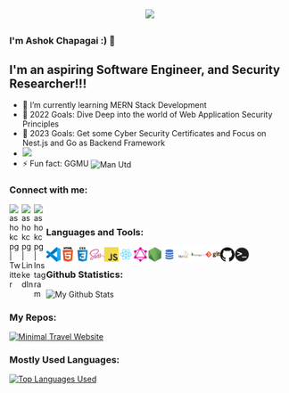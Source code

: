 <h1 align="center">
  <a href="https://ashokcpg.com.np">
    <img src="https://readme-typing-svg.herokuapp.com?color=03dac6&size=26&center=true&vCenter=true&width=900&lines=Hi+there%2C+Pleased+to+meet+you.">
  </a>
</h1>

### I'm Ashok Chapagai :) 👋

## I'm an aspiring Software Engineer, and Security Researcher!!!

- 🌱 I’m currently learning MERN Stack Development 
- 🥅 2022 Goals: Dive Deep into the world of Web Application Security Principles
- 🥅 2023 Goals: Get some Cyber Security Certificates and Focus on Nest.js and Go as Backend Framework
- ![](https://komarev.com/ghpvc/?username=ashokcpg&label=PROFILE+VIEWS&color=blue)
- ⚡ Fun fact: GGMU <img align="center" alt="Man Utd" width="26px" src="https://img.icons8.com/color/2x/manchester-united-fc.png" />

### Connect with me:

[<img align="left" alt="ashokcpg | Twitter" width="22px" src="https://cdn.jsdelivr.net/npm/simple-icons@v3/icons/twitter.svg" />](https://ashokcpg.com.np/twitter)
[<img align="left" alt="ashokcpg | LinkedIn" width="22px" src="https://cdn.jsdelivr.net/npm/simple-icons@v3/icons/linkedin.svg" />](https://ashokcpg.com.np/linkedin)
[<img align="left" alt="ashokcpg | Instagram" width="22px" src="https://cdn.jsdelivr.net/npm/simple-icons@v3/icons/instagram.svg" />](https://ashokcpg.com.np/insta)

<br />

### Languages and Tools:

<img align="left" alt="Visual Studio Code" width="26px" src="https://raw.githubusercontent.com/github/explore/80688e429a7d4ef2fca1e82350fe8e3517d3494d/topics/visual-studio-code/visual-studio-code.png" />
<img align="left" alt="HTML5" width="26px" src="https://raw.githubusercontent.com/github/explore/80688e429a7d4ef2fca1e82350fe8e3517d3494d/topics/html/html.png" />
<img align="left" alt="CSS3" width="26px" src="https://raw.githubusercontent.com/github/explore/80688e429a7d4ef2fca1e82350fe8e3517d3494d/topics/css/css.png" />
<img align="left" alt="Sass" width="26px" src="https://raw.githubusercontent.com/github/explore/80688e429a7d4ef2fca1e82350fe8e3517d3494d/topics/sass/sass.png" />
<img align="left" alt="JavaScript" width="26px" src="https://raw.githubusercontent.com/github/explore/80688e429a7d4ef2fca1e82350fe8e3517d3494d/topics/javascript/javascript.png" />
<img align="left" alt="React" width="26px" src="https://raw.githubusercontent.com/github/explore/80688e429a7d4ef2fca1e82350fe8e3517d3494d/topics/react/react.png" />
<img align="left" alt="GraphQL" width="26px" src="https://raw.githubusercontent.com/github/explore/80688e429a7d4ef2fca1e82350fe8e3517d3494d/topics/graphql/graphql.png" />
<img align="left" alt="Node.js" width="26px" src="https://raw.githubusercontent.com/github/explore/80688e429a7d4ef2fca1e82350fe8e3517d3494d/topics/nodejs/nodejs.png" />
<img align="left" alt="SQL" width="26px" src="https://raw.githubusercontent.com/github/explore/80688e429a7d4ef2fca1e82350fe8e3517d3494d/topics/sql/sql.png" />
<img align="left" alt="MySQL" width="26px" src="https://raw.githubusercontent.com/github/explore/80688e429a7d4ef2fca1e82350fe8e3517d3494d/topics/mysql/mysql.png" />
<img align="left" alt="MongoDB" width="26px" src="https://raw.githubusercontent.com/github/explore/80688e429a7d4ef2fca1e82350fe8e3517d3494d/topics/mongodb/mongodb.png" />
<img align="left" alt="Git" width="26px" src="https://raw.githubusercontent.com/github/explore/80688e429a7d4ef2fca1e82350fe8e3517d3494d/topics/git/git.png" />
<img align="left" alt="GitHub" width="26px" src="https://raw.githubusercontent.com/github/explore/78df643247d429f6cc873026c0622819ad797942/topics/github/github.png" />
<img align="left" alt="Terminal" width="26px" src="https://raw.githubusercontent.com/github/explore/80688e429a7d4ef2fca1e82350fe8e3517d3494d/topics/terminal/terminal.png" />

<br/>

### Github Statistics:

![My Github Stats](https://github-readme-stats.vercel.app/api?username=ashokcpg&hide=contribs,prs&show_icons=true&theme=blue-green)

### My Repos:

[![Minimal Travel Website](https://github-readme-stats.vercel.app/api/pin/?username=ashokcpg&repo=minimal-travel-website&theme=blue-green)](https://ashokcpg.gitlab.io/minimal-travel-website)

### Mostly Used Languages:

[![Top Languages Used](https://github-readme-stats.vercel.app/api/top-langs/?username=ashokcpg&layout=compact&theme=blue-green)](https://github.com/ashokcpg)

